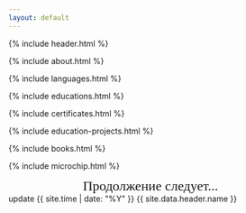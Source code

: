```yaml
---
layout: default
---
```


{% include header.html %}

{% include about.html %}

{% include languages.html %}

{% include educations.html %}

{% include certificates.html %}

{% include education-projects.html %}

{% include books.html %}

{% include microchip.html %}

<div style="font-family: Georgia, serif; font-size: 24px; text-align: center">
Продолжение следует...
</div>

<footer>
<span class="material-icons">update</span>
<span title="UTC {{ site.time | date: '%Y-%m-%d %H:%M' }}">{{ site.time | date: "%Y" }}</span>
{{ site.data.header.name }}
</footer>

